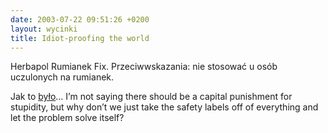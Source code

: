 ```yaml
---
date: 2003-07-22 09:51:26 +0200
layout: wycinki
title: Idiot-proofing the world
---
```


Herbapol Rumianek Fix. Przeciwwskazania: nie stosować u osób uczulonych na rumianek.

Jak to [było](http://bash.org/?quote=4753 'Quote Database, #4753')… I’m not saying there should be a capital punishment for stupidity, but why don’t we just take the safety labels off of everything and let the problem solve itself?

